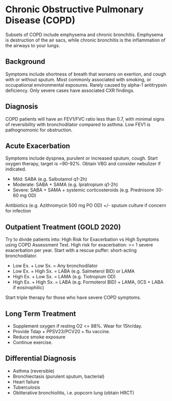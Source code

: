 # Chronic Obstructive Pulmonary Disease (COPD)
Subsets of COPD include emphysema and chronic bronchitis. Emphysema is destruction of the air sacs, while chronic bronchitis is the inflammation of the airways to your lungs.

## Background
Symptoms include shortness of breath that worsens on exertion, and cough with or without sputum. Most commonly associated with smoking, or occupational environmental exposures. Rarely caused by alpha-1 antitrypsin deficiency. Only severe cases have associated CXR findings.

## Diagnosis
COPD patients will have an FEV1/FVC ratio less than 0.7, with minimal signs of reversibility with bronchodilator compared to asthma. Low FEV1 is pathognomonic for obstruction.

## Acute Exacerbation
Symptoms include dyspnea, purulent or increased sputum, cough. Start oxygen therapy, target is ~90-92%. Obtain VBG and consider nebulizer if indicated.

- Mild: SABA (e.g. Salbutamol q1-2h)
- Moderate: SABA + SAMA (e.g. Ipratropium q1-2h)
- Severe: SABA + SAMA + systemic corticosteroids (e.g. Prednisone 30-60 mg OD)

Antibiotics (e.g. Azithromycin 500 mg PO OD) +/- sputum culture if concern for infection

## Outpatient Treatment (GOLD 2020)
Try to divide patients into: High Risk for Exacerbation vs High Symptoms using COPD Assessment Test. High risk for exacerbation: >= 1 severe exacerbation per year. Start with a rescue puffer: short-acting bronchodilator.

- Low Ex. + Low Sx. = Any bronchodilator
- Low Ex. + High Sx. = LABA (e.g. Salmeterol BID) or LAMA
- High Ex. + Low Sx. = LAMA (e.g. Tiotropium OD)
- High Ex. + High Sx. = LABA (e.g. Formoterol BID) + LAMA, (ICS + LABA if eosinophilic)

Start triple therapy for those who have severe COPD symptoms.

## Long Term Treatment
- Supplement oxygen if resting O2 <= 88%. Wear for 15hr/day.
- Provide Tdap + PPSV23/PCV20 + flu vaccine.
- Reduce smoke exposure
- Continue exercise.

## Differential Diagnosis
- Asthma (reversible)
- Bronchiectasis (purulent sputum, bacterial)
- Heart failure
- Tuberculosis
- Obliterative bronchiolitis, i.e. popcorn lung (obtain HRCT)
